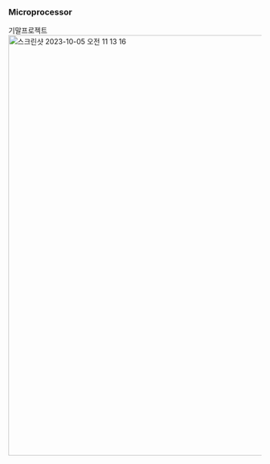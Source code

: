 ### Microprocessor
기말프로젝트
<img width="835" alt="스크린샷 2023-10-05 오전 11 13 16" src="https://github.com/JeonJunTae/Microprocessor/assets/114323034/037b0399-6ede-4002-8a58-bc7655bf99ac">
